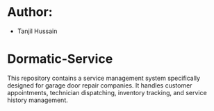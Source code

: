 # Author:
- Tanjil Hussain

# Dormatic-Service
This repository contains a service management system specifically designed for garage door repair companies. It handles customer appointments, technician dispatching, inventory tracking, and service history management.
